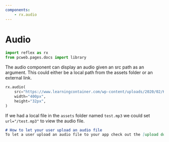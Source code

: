 ```yaml
---
components:
    - rx.audio
---
```


# Audio

```python exec
import reflex as rx
from pcweb.pages.docs import library
```

The audio component can display an audio given an src path as an argument. This could either be a local path from the assets folder or an external link.

```python demo
rx.audio(
    src="https://www.learningcontainer.com/wp-content/uploads/2020/02/Kalimba.mp3",
    width="400px",
    height="32px",
)
```

If we had a local file in the `assets` folder named `test.mp3` we could set `url="/test.mp3"` to view the audio file.

```md alert info
# How to let your user upload an audio file
To let a user upload an audio file to your app check out the [upload docs]({library.forms.upload.path}).
```
